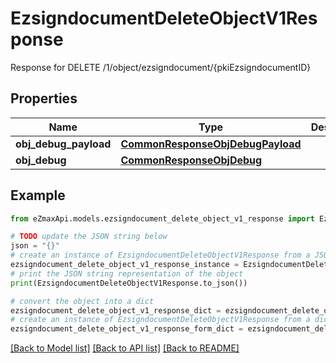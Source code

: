# EzsigndocumentDeleteObjectV1Response

Response for DELETE /1/object/ezsigndocument/{pkiEzsigndocumentID}

## Properties

Name | Type | Description | Notes
------------ | ------------- | ------------- | -------------
**obj_debug_payload** | [**CommonResponseObjDebugPayload**](CommonResponseObjDebugPayload.md) |  | 
**obj_debug** | [**CommonResponseObjDebug**](CommonResponseObjDebug.md) |  | [optional] 

## Example

```python
from eZmaxApi.models.ezsigndocument_delete_object_v1_response import EzsigndocumentDeleteObjectV1Response

# TODO update the JSON string below
json = "{}"
# create an instance of EzsigndocumentDeleteObjectV1Response from a JSON string
ezsigndocument_delete_object_v1_response_instance = EzsigndocumentDeleteObjectV1Response.from_json(json)
# print the JSON string representation of the object
print(EzsigndocumentDeleteObjectV1Response.to_json())

# convert the object into a dict
ezsigndocument_delete_object_v1_response_dict = ezsigndocument_delete_object_v1_response_instance.to_dict()
# create an instance of EzsigndocumentDeleteObjectV1Response from a dict
ezsigndocument_delete_object_v1_response_form_dict = ezsigndocument_delete_object_v1_response.from_dict(ezsigndocument_delete_object_v1_response_dict)
```
[[Back to Model list]](../README.md#documentation-for-models) [[Back to API list]](../README.md#documentation-for-api-endpoints) [[Back to README]](../README.md)


